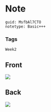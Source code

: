 # Note
```
guid: MsfbAl7CTO
notetype: Basic+++
```

### Tags
```
Week2
```

## Front
<img src="paste-c9740332e11d28616161c1cc8ddce1991a68217e.jpg">

## Back
<img src="paste-1c8443a0fe595ddea74142e3fc97cded13fddcc0.jpg">
